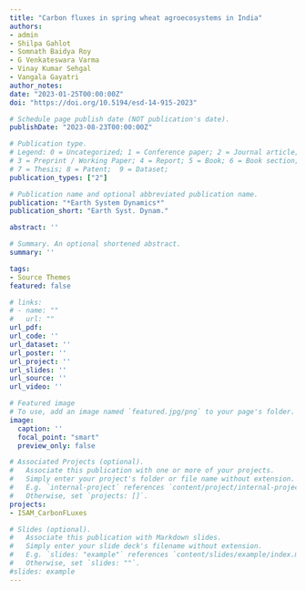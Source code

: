 ```yaml
---
title: "Carbon fluxes in spring wheat agroecosystems in India"
authors:
- admin
- Shilpa Gahlot
- Somnath Baidya Roy
- G Venkateswara Varma
- Vinay Kumar Sehgal
- Vangala Gayatri
author_notes:
date: "2023-01-25T00:00:00Z"
doi: "https://doi.org/10.5194/esd-14-915-2023"

# Schedule page publish date (NOT publication's date).
publishDate: "2023-08-23T00:00:00Z"

# Publication type.
# Legend: 0 = Uncategorized; 1 = Conference paper; 2 = Journal article;
# 3 = Preprint / Working Paper; 4 = Report; 5 = Book; 6 = Book section;
# 7 = Thesis; 8 = Patent;  9 = Dataset;
publication_types: ["2"]

# Publication name and optional abbreviated publication name.
publication: "*Earth System Dynamics*"
publication_short: "Earth Syst. Dynam."

abstract: ''

# Summary. An optional shortened abstract.
summary: ''

tags:
- Source Themes
featured: false

# links:
# - name: ""
#   url: ""
url_pdf: 
url_code: ''
url_dataset: ''
url_poster: ''
url_project: ''
url_slides: ''
url_source: ''
url_video: ''

# Featured image
# To use, add an image named `featured.jpg/png` to your page's folder. 
image:
  caption: ''
  focal_point: "smart"
  preview_only: false

# Associated Projects (optional).
#   Associate this publication with one or more of your projects.
#   Simply enter your project's folder or file name without extension.
#   E.g. `internal-project` references `content/project/internal-project/index.md`.
#   Otherwise, set `projects: []`.
projects: 
- ISAM_CarbonFLuxes

# Slides (optional).
#   Associate this publication with Markdown slides.
#   Simply enter your slide deck's filename without extension.
#   E.g. `slides: "example"` references `content/slides/example/index.md`.
#   Otherwise, set `slides: ""`.
#slides: example
---
```

